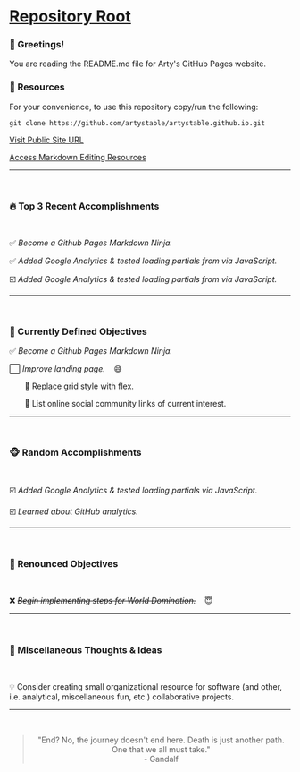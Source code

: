 # [Repository Root](https://github.com/artystable/artystable.github.io)

###   :wave: Greetings!
You are reading the README.md file for Arty's GitHub Pages website.


###   :key: Resources
For your convenience, to use this repository copy/run the following:

`git clone https://github.com/artystable/artystable.github.io.git`
<br/>

[Visit Public Site URL](https://artystable.github.io)

[Access Markdown Editing Resources](https://github.com/artystable/artystable.github.io/blob/master/misc/markdown-editing-resources.md)


***
<br/>

###   :fire: Top 3 Recent Accomplishments
<br/>

:white_check_mark: *Become a Github Pages Markdown Ninja.*

:white_check_mark: *Added Google Analytics & tested loading partials from via JavaScript.*

:ballot_box_with_check: *Added Google Analytics & tested loading partials from via JavaScript.*

***
<br/>

###   :dart: Currently Defined Objectives


:white_check_mark: *Become a Github Pages Markdown Ninja.* &nbsp;&nbsp;

:white_large_square: *Improve landing page.* &nbsp;&nbsp; :sweat_smile:

&nbsp;&nbsp;&nbsp;&nbsp;&nbsp;&nbsp; :small_orange_diamond: Replace grid style with flex.

&nbsp;&nbsp;&nbsp;&nbsp;&nbsp;&nbsp; :small_orange_diamond: List online social community links of current interest.

***
<br/>

###     :monkey_face: Random Accomplishments
<br/>

:ballot_box_with_check: *Added Google Analytics & tested loading partials via JavaScript.*

:ballot_box_with_check: *Learned about GitHub analytics.*

***
<br/>

### :put_litter_in_its_place: Renounced Objectives
<br/>

:x: *~~Begin implementing steps for World Domination.~~* &nbsp;&nbsp; :innocent:



***
<br/>

### :thought_balloon: Miscellaneous Thoughts & Ideas
<br/>

:bulb: Consider creating small organizational resource for software (and other, i.e. analytical, miscellaneous fun, etc.) collaborative projects.

***
<br/>

<blockquote align="center" font-style="italic">
"End? No, the journey doesn't end here. Death is just another path.
One that we all must take."
<br>
- Gandalf
</blockquot>
